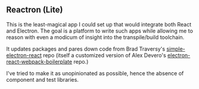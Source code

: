 ## Reactron (Lite)

This is the least-magical app I could set up that would integrate both React and Electron. The goal is a platform to write such apps while allowing me to reason with even a modicum of insight into the transpile/build toolchain.

It updates packages and pares down code from Brad Traversy's [simple-electron-react](https://github.com/bradtraversy/electron-course-files/tree/master/buglogger-react-ui) repo (itself a customized version of Alex Devero's [electron-react-webpack-boilerplate](https://github.com/alexdevero/electron-react-webpack-boilerplate) repo.)

I've tried to make it as unopinionated as possible, hence the absence of component and test libraries.
